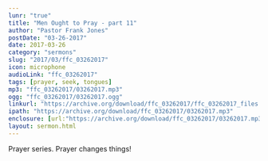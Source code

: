 ```yaml
---
lunr: "true"
title: "Men Ought to Pray - part 11"
author: "Pastor Frank Jones"
postDate: "03-26-2017"
date: 2017-03-26
category: "sermons"
slug: "2017/03/ffc_03262017"
icon: microphone
audioLink: "ffc_03262017"
tags: [prayer, seek, tongues]
mp3: "ffc_03262017/03262017.mp3"
ogg: "ffc_03262017/03262017.ogg"
linkurl: "https://archive.org/download/ffc_03262017/ffc_03262017_files.xml"
ipath: "https://archive.org/download/ffc_03262017/03262017.mp3"
enclosure: [url:"https://archive.org/download/ffc_03262017/03262017.mp3"]
layout: sermon.html
---
```


Prayer series.  Prayer changes things!
